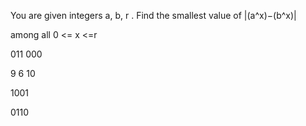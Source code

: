 You are given integers a, b, r
. Find the smallest value of |(a^x)−(b^x)| 

among all 0 <= x <=r

011 000

9 6 10

1001

0110
